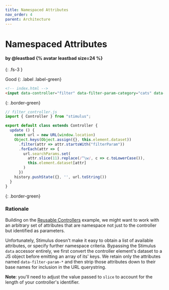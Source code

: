 ```yaml
---
title: Namespaced Attributes
nav_order: 4
parent: Architecture
---
```


# Namespaced Attributes

#### by @leastbad {% avatar leastbad size=24 %}
{: .fs-3 }

Good
{: .label .label-green}

```html
<!-- index.html -->
<input data-controller="filter" data-filter-param-category="cats" data-filter-param-rating="5" data-filter-param-color="black" type="text" data-action="input->filter#update">
```
{: .border-green}

```js
// filter_controller.js
import { Controller } from "stimulus";

export default class extends Controller {
  update () {
    const url = new URL(window.location)
    Object.keys(Object.assign({}, this.element.dataset))
      .filter(attr => attr.startsWith("filterParam"))
      .forEach(attr => {
        url.searchParams.set(
          attr.slice(11).replace(/^\w/, c => c.toLowerCase()),
          this.element.dataset[attr]
        )
      })
    history.pushState({}, '', url.toString())
  }
}
```
{: .border-green}

### Rationale
Building on the [Reusable Controllers](../architecture/reusable-controllers.md) example, we might want to work with an arbitrary set of attributes that are namespace not just to the controller but identified as parameters.

Unfortunately, Stimulus doesn't make it easy to obtain a list of available attributes, or specify further namespace criteria. Bypassing the Stimulus `data` accessor entirely, we first convert the controller element's dataset to a JS object before emitting an array of its' keys. We retain only the attributes named `data-filter-param-*` and then strip those attributes down to their base names for inclusion in the URL querystring.

**Note**: you'll need to adjust the value passed to `slice` to account for the length of your controller's identifier.

